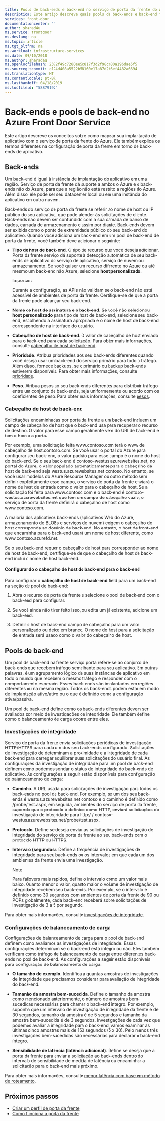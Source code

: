 ```yaml
---
title: Pools de back-ends e back-end no serviço de porta da frente do Azure | Microsoft Docs
description: Este artigo descreve quais pools de back-ends e back-end forem na frente da configuração de porta.
services: front-door
documentationcenter: ''
author: sharad4u
ms.service: frontdoor
ms.devlang: na
ms.topic: article
ms.tgt_pltfrm: na
ms.workload: infrastructure-services
ms.date: 09/10/2018
ms.author: sharadag
ms.openlocfilehash: 2372f49c7280ee5c817f3d2f98cc80a196dae5f5
ms.sourcegitcommit: c174d408a5522b58160e17a87d2b6ef4482a6694
ms.translationtype: HT
ms.contentlocale: pt-BR
ms.lasthandoff: 04/18/2019
ms.locfileid: "58879192"
---
```

# <a name="backends-and-backend-pools-in-azure-front-door-service"></a>Back-ends e pools de back-end no Azure Front Door Service
Este artigo descreve os conceitos sobre como mapear sua implantação de aplicativo com o serviço de porta da frente do Azure. Ele também explica os termos diferentes na configuração de porta da frente em torno de back-ends de aplicativo.

## <a name="backends"></a>Back-ends
Um back-end é igual à instância de implantação do aplicativo em uma região. Serviço de porta da frente dá suporte a ambos o Azure e o back-ends não do Azure, para que a região não está restrito a regiões do Azure. Além disso, ele pode ser seu datacenter local ou em uma instância do aplicativo em outra nuvem.

Back-ends do serviço de porta da frente se referir ao nome de host ou IP público do seu aplicativo, que pode atender às solicitações de cliente. Back-ends não devem ser confundido com a sua camada de banco de dados, camada de armazenamento e assim por diante. Back-ends devem ser exibida como o ponto de extremidade público do seu back-end do aplicativo. Quando você adiciona um back-end em um pool de back-end de porta da frente, você também deve adicionar o seguinte:

- **Tipo de host de back-end**. O tipo de recurso que você deseja adicionar. Porta da frente serviço dá suporte à detecção automática de seu back-ends de aplicativo do serviço de aplicativo, serviço de nuvem ou armazenamento. Se você quiser um recurso diferente no Azure ou até mesmo um back-end não Azure, selecione **host personalizado**.

    >[!IMPORTANT]
    >Durante a configuração, as APIs não validam se o back-end não está acessível de ambientes de porta da frente. Certifique-se de que a porta da frente pode alcançar seu back-end.

- **Nome de host de assinatura e o back-end**. Se você não selecionou **host personalizado** para tipo de host de back-end, selecione seu back-end, escolhendo a assinatura apropriada e o nome de host de back-end correspondente na interface do usuário.

- **Cabeçalho de host de back-end**. O valor de cabeçalho de host enviado para o back-end para cada solicitação. Para obter mais informações, consulte [cabeçalho de host de back-end](#hostheader).

- **Prioridade**. Atribua prioridades aos seu back-ends diferentes quando você deseja usar um back-end do serviço primário para todo o tráfego. Além disso, fornece backups, se o primário ou backup back-ends estiverem disponíveis. Para obter mais informações, consulte [prioridade](front-door-routing-methods.md#priority).

- **Peso**. Atribua pesos ao seu back-ends diferentes para distribuir tráfego entre um conjunto de back-ends, seja uniformemente ou acordo com os coeficientes de peso. Para obter mais informações, consulte [pesos](front-door-routing-methods.md#weighted).

### <a name = "hostheader"></a>Cabeçalho de host de back-end

Solicitações encaminhadas por porta da frente a um back-end incluem um campo de cabeçalho de host que o back-end usa para recuperar o recurso de destino. O valor para esse campo geralmente vem do URI de back-end e tem o host e a porta.

Por exemplo, uma solicitação feita www\.contoso.com terá o www de cabeçalho de host\.contoso.com. Se você usar o portal do Azure para configurar seu back-end, o valor padrão para esse campo é o nome do host do back-end. Se o seu back-end é contoso-westus.azurewebsites.net, no portal do Azure, o valor populado automaticamente para o cabeçalho de host de back-end seja westus.azurewebsites.net contoso. No entanto, se você usar modelos do Azure Resource Manager ou outro método sem definir explicitamente esse campo, o serviço de porta da frente enviará o nome de host de entrada como o valor para o cabeçalho de host. Se a solicitação foi feita para www\.contoso.com e o back-end é contoso-westus.azurewebsites.net que tem um campo de cabeçalho vazio, o serviço de porta da frente definirá o cabeçalho de host como www\.contoso.com.

A maioria dos aplicativos back-ends (aplicativos Web do Azure, armazenamento de BLOBs e serviços de nuvem) exigem o cabeçalho do host corresponda ao domínio de back-end. No entanto, o host de front-end que encaminha para o back-end usará um nome de host diferente, como www\.contoso.azurefd.net.

Se o seu back-end requer o cabeçalho de host para corresponder ao nome de host de back-end, certifique-se de que o cabeçalho de host de back-end inclui o nome de host back-end.

#### <a name="configuring-the-backend-host-header-for-the-backend"></a>Configurando o cabeçalho de host do back-end para o back-end

Para configurar o **cabeçalho de host de back-end** field para um back-end na seção de pool de back-end:

1. Abra o recurso de porta da frente e selecione o pool de back-end com o back-end para configurar.

2. Se você ainda não tiver feito isso, ou edita um já existente, adicione um back-end.

3. Definir o host de back-end campo de cabeçalho para um valor personalizado ou deixe em branco. O nome do host para a solicitação de entrada será usado como o valor do cabeçalho de host.

## <a name="backend-pools"></a>Pools de back-end
Um pool de back-end na frente serviço porta refere-se ao conjunto de back-ends que recebem tráfego semelhante para seu aplicativo. Em outras palavras, é um agrupamento lógico de suas instâncias de aplicativo em todo o mundo que recebem o mesmo tráfego e responder com o comportamento esperado. Esses back-ends são implantados em regiões diferentes ou na mesma região. Todos os back-ends podem estar em modo de implantação ativo/ativo ou o que é definido como a configuração ativa/passiva.

Um pool de back-end define como os back-ends diferentes devem ser avaliados por meio de investigações de integridade. Ele também define como o balanceamento de carga ocorre entre eles.

### <a name="health-probes"></a>Investigações de integridade
Serviço de porta da frente envia solicitações periódicas de investigação HTTP/HTTPS para cada um dos seu back-ends configurado. Solicitações de investigação de determinam a proximidade e a integridade de cada back-end para carregar equilibrar suas solicitações do usuário final. As configurações da investigação de integridade para um pool de back-end definem como podemos sondar o status de integridade do back-ends de aplicativo. As configurações a seguir estão disponíveis para configuração de balanceamento de carga:

- **Caminho**. A URL usada para solicitações de investigação para todos os back-ends no pool de back-end. Por exemplo, se um dos seu back-ends é westus.azurewebsites.net contoso e o caminho é definido como /probe/test.aspx, em seguida, ambientes do serviço de porta da frente, supondo que o protocolo é definido como HTTP, enviará solicitações de investigação de integridade para http\:/ / contoso-westus.azurewebsites.net/probe/test.aspx.

- **Protocolo**. Define se deseja enviar as solicitações de investigação de integridade do serviço de porta da frente ao seu back-ends com o protocolo HTTP ou HTTPS.

- **Intervalo (segundos)**. Define a frequência de investigações de integridade para seu back-ends ou os intervalos em que cada um dos ambientes da frente envia uma investigação.

    >[!NOTE]
    >Para failovers mais rápidos, defina o intervalo como um valor mais baixo. Quanto menor o valor, quanto maior o volume de investigação de integridade recebem seu back-ends. Por exemplo, se o intervalo é definido como 30 segundos com ambientes de porta da frente de 90 ou POPs globalmente, cada back-end receberá sobre solicitações de investigação de 3 a 5 por segundo.

Para obter mais informações, consulte [investigações de integridade](front-door-health-probes.md).

### <a name="load-balancing-settings"></a>Configurações de balanceamento de carga
Configurações de balanceamento de carga para o pool de back-end definem como avaliamos as investigações de integridade. Essas configurações determinam se o back-end está íntegro ou não. Eles também verificam como tráfego de balanceamento de carga entre diferentes back-ends no pool de back-end. As configurações a seguir estão disponíveis para configuração de balanceamento de carga:

- **O tamanho de exemplo**. Identifica a quantas amostras de investigações de integridade que precisamos considerar para avaliação de integridade do back-end.

- **Tamanho da amostra bem-sucedida**. Define o tamanho da amostra como mencionado anteriormente, o número de amostras bem-sucedidas necessárias para chamar o back-end íntegro. Por exemplo, suponha que um intervalo de investigação de integridade da frente é de 30 segundos, tamanho da amostra é de 5 segundos e tamanho da amostra bem-sucedida é de 3 segundos. Investigações de cada vez que podemos avaliar a integridade para o back-end, vamos examinar as últimas cinco amostras mais de 150 segundos (5 x 30). Pelo menos três investigações bem-sucedidas são necessárias para declarar o back-end íntegro.

- **Sensibilidade de latência (latência adicional)**. Define se deseja que a porta da frente para enviar a solicitação ao back-ends dentro do intervalo de sensibilidade de medida de latência ou encaminhar a solicitação para o back-end mais próximo.

Para obter mais informações, consulte [menor latência com base em método de roteamento](front-door-routing-methods.md#latency).

## <a name="next-steps"></a>Próximos passos

- [Criar um perfil de porta da frente](quickstart-create-front-door.md)
- [Como funciona a porta da frente](front-door-routing-architecture.md)